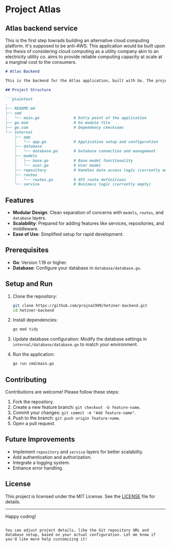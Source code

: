 # Project Atlas
## Atlas backend service

This is the first step towrads building an alternative cloud computing platform. It's supposed to be anti-AWS. This application would be built upon the thesis of considering cloud computing as a utility company akin to an electricity utility co. aims to provide reliable computing capacity at scale at a marginal cost to the consumers.

```markdown
# Atlas Backend

This is the backend for the Atlas application, built with Go. The project follows a modular structure and is designed to be scalable, maintainable, and easy to extend.

## Project Structure

```plaintext
.
├── README.md
├── cmd
│   └── main.go               # Entry point of the application
├── go.mod                    # Go module file
├── go.sum                    # Dependency checksums
└── internal
    ├── app
    │   └── app.go            # Application setup and configuration
    ├── database
    │   └── database.go       # Database connection and management
    ├── models
    │   ├── base.go           # Base model functionality
    │   └── user.go           # User model
    ├── repository            # Handles data access logic (currently empty)
    ├── routes
    │   └── routes.go         # API route definitions
    └── service               # Business logic (currently empty)
```

## Features

- **Modular Design**: Clean separation of concerns with `models`, `routes`, and `database` layers.
- **Scalability**: Prepared for adding features like services, repositories, and middleware.
- **Ease of Use**: Simplified setup for rapid development.

## Prerequisites

- **Go**: Version 1.19 or higher.
- **Database**: Configure your database in `database/database.go`.

## Setup and Run

1. Clone the repository:
   ```bash
   git clone https://github.com/prajna1999/hetzner-backend.git
   cd hetzner-backend
   ```

2. Install dependencies:
   ```bash
   go mod tidy
   ```

3. Update database configuration:
   Modify the database settings in `internal/database/database.go` to match your environment.

4. Run the application:
   ```bash
   go run cmd/main.go
   ```

## Contributing

Contributions are welcome! Please follow these steps:

1. Fork the repository.
2. Create a new feature branch: `git checkout -b feature-name`.
3. Commit your changes: `git commit -m "Add feature-name"`.
4. Push to the branch: `git push origin feature-name`.
5. Open a pull request.

## Future Improvements

- Implement `repository` and `service` layers for better scalability.
- Add authentication and authorization.
- Integrate a logging system.
- Enhance error handling.

## License

This project is licensed under the MIT License. See the [LICENSE](LICENSE) file for details.

---

Happy coding!
```

You can adjust project details, like the Git repository URL and database setup, based on your actual configuration. Let me know if you'd like more help customizing it!

